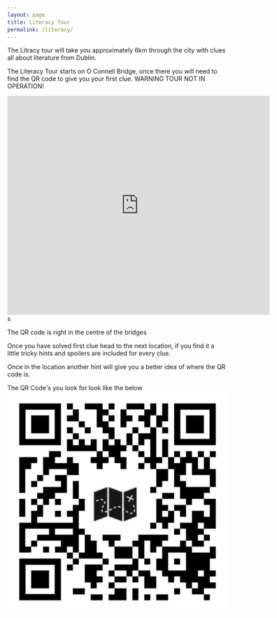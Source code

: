 ```yaml
---
layout: page
title: Literacy Tour
permalink: /literacy/
---
```


The Litracy tour will take you approximately 6km through the city with clues all about literature from Dublin.  

The Literacy Tour starts on O Connell Bridge, once there you will need to find the QR code to give you your first clue.
WARNING TOUR NOT IN OPERATION!

<div class="mapouter"><div class="gmap_canvas"><iframe width="600" height="500" id="gmap_canvas" src="https://maps.google.com/maps?q=o%20connell%20bridge&t=&z=13&ie=UTF8&iwloc=&output=embed" frameborder="0" scrolling="no" marginheight="0" marginwidth="0"></iframe><a href="https://123movies-to.org"></a><br><style>.mapouter{position:relative;text-align:right;height:500px;width:600px;}</style><a href="https://www.embedgooglemap.net">embedgooglemap.net</a><style>.gmap_canvas {overflow:hidden;background:none!important;height:500px;width:600px;}</style></div></div>  s

The QR code is right in the centre of the bridges

Once you have solved first clue head to the next location, if you find it a little tricky hints and spoilers are included for every clue.

Once in the location another hint will give you a better idea of where the QR code is.

The QR Code's you look for look like the below
![](/assets/iefy.png)
